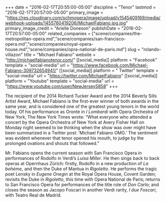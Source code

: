 +++
date = "2016-02-17T20:55:00-05:00"
discipline = "Tenor"
lastmod = "2016-02-17T20:57:00-05:00"
primary_image = "https://res.cloudinary.com/schmopera/image/upload/v1545409169/media/webhook-uploads/1455760419206/MichaelFabiano.jpg.jpg"
primary_image_credit = "Arielle Doneson"
publishDate = "2016-02-17T20:57:00-05:00"
related_companies = ["scene/companies/the-metropolitan-opera.md","scene/companies/san-francisco-opera.md","scene/companies/royal-opera-house.md","scene/companies/opra-national-de-paris.md"]
slug = "rolando-villazon"
title = "Michael Fabiano"
website = "http://michaelfabianotenor.com/"
[[social_media]]
platform = "Facebook"
template = "social-media"
url = "https://www.facebook.com/Michael-Fabiano-309732654941/"
[[social_media]]
platform = " Twitter"
template = "social-media"
url = "https://twitter.com/MichaelFabiano"
[[social_media]]
platform = "Youtube"
template = "social-media"
url = "https://www.youtube.com/user/NewJersey5858"
+++

The recipient of the 2014 Richard Tucker Award and the 2014 Beverly Sills Artist Award, Michael Fabiano is the first-ever winner of both awards in the same year, and is considered one of the greatest young tenors in the world today. Of his performance as Oronte in *I Lombardi* with Opera Orchestra of New York, The New York Times wrote: “What everyone who attended a concert by the Opera Orchestra of New York at Avery Fisher Hall on Monday night seemed to be thinking when the show was over might have been summarized in a Twitter post: ‘Michael Fabiano OMG.’ The sentiment was evident whenever that tenor opened his mouth, to judge by the prolonged ovations and shouts that followed.”

Mr. Fabiano opens the current season with San Francisco Opera in performances of Rodolfo in Verdi’s *Luisa Miller*. He then sings back to back operas at Opernhaus Zürich: firstly, Rodolfo in a new production of *La bohème*, and then the Duke of Mantua in *Rigoletto*. He performs the tragic poet Lensky in *Eugene Onegin* at the Royal Opera House, Covent Garden; revisits the Duke in *Rigoletto*, this time with Opera National de Paris; returns to San Francisco Opera for performances of the title role of *Don Carlo*; and closes the season as Jacopo Foscari in another Verdi rarity, *I due Foscari*, with Teatro Real de Madrid.
